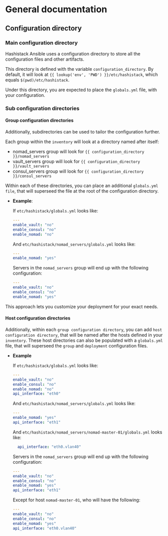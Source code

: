 # General documentation

## Configuration directory

### Main configuration directory

Hashistack Ansible uses a configuration directory to store all the configuration files and other artifacts.

This directory is defined with the variable `configuration_directory`. By default, it will look at `{{ lookup('env', 'PWD') }}/etc/hashistack`, which equals `$(pwd)/etc/hashistack`.

Under this directory, you are expected to place the `globals.yml` file, with your configuration.

### Sub configuration directories

#### Group configuration directories

Additionally, subdirectories can be used to tailor the configuration further.

Each group within the `inventory` will look at a directory named after itself:

- nomad_servers group will look for `{{ configuration_directory }}/nomad_servers`
- vault_servers group will look for `{{ configuration_directory }}/vault_servers`
- consul_servers group will look for `{{ configuration_directory }}/consul_servers`

Within each of these directories, you can place an additional `globals.yml file`, that will superseed the file at the root of the configuration directory.

- **Example**:

  If `etc/hashistack/globals.yml` looks like:

  ```yaml
  ---
  enable_vault: "no"
  enable_consul: "no"
  enable_nomad: "no"
  ```

  And `etc/hashistack/nomad_servers/globals.yml` looks like:

  ```yaml
  ---
  enable_nomad: "yes"
  ```

  Servers in the `nomad_servers` group will end up with the following configuration:

  ```yaml
  ---
  enable_vault: "no"
  enable_consul: "no"
  enable_nomad: "yes"
  ```

This approach lets you customize your deployment for your exact needs.

#### Host configuration directories

Additionally, within each `group configuration directory`, you can add `host configuration directory`, that will be named after the hosts defined in your `inventory`. These host directories can also be populated with a `globals.yml` file, that will superseed the `group` and `deployment` configuration files.

- **Example**

  If `etc/hashistack/globals.yml` looks like:

  ```yaml
  ---
  enable_vault: "no"
  enable_consul: "no"
  enable_nomad: "no"
  api_interface: "eth0"
  ```

  And `etc/hashistack/nomad_servers/globals.yml` looks like:

  ```yaml
  ---
  enable_nomad: "yes"
  api_interface: "eth1"
  ```

  And `etc/hashistack/nomad_servers/nomad-master-01/globals.yml` looks like:

  ```yaml
    api_interface: "eth0.vlan40"
  ```

  Servers in the `nomad_servers` group will end up with the following configuration:

  ```yaml
  ---
  enable_vault: "no"
  enable_consul: "no"
  enable_nomad: "yes"
  api_interface: "eth1"
  ```
  Except for host `nomad-master-01`, who will have the following:

  ```yaml
  ---
  enable_vault: "no"
  enable_consul: "no"
  enable_nomad: "yes"
  api_interface: "eth0.vlan40"
  ```
